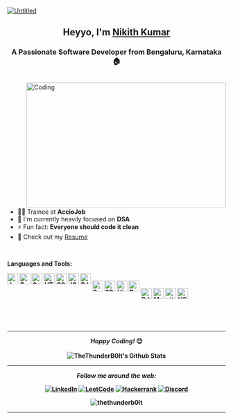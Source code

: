 [![Untitled](https://user-images.githubusercontent.com/50051805/155888255-bb4bff4a-72ad-4fef-8883-e79244cedf68.jpeg)](https://thethunderb0lt.github.io/)

<h2 align="center">Heyyo, I'm <a href="https://www.nikithkumar.ml/" target="_blank">Nikith Kumar</a></h2>

<h3 align="center">A Passionate Software Developer from Bengaluru, Karnataka 🏠</h3>
<br>
<img align="right" alt="Coding" width="460" height="290" src="https://user-images.githubusercontent.com/50051805/155887779-beb0b981-4be9-4c9a-8a74-bc243e6d1f0d.jpg">

- 👨‍💻 Trainee at **AccioJob**
- 🔭 I'm currently heavily focused on **DSA**
- ⚡ Fun fact: **Everyone should code it clean**
- 📙 Check out my <a href="https://www.nikithkumar.ml/assets/cv/Resume1.pdf">Resume</a></li>

<br />
  
<b>Languages and Tools: <b>

<a href="#" target="_blank"><img align="left" alt="Java" width="25px" src="https://user-images.githubusercontent.com/25181517/117201156-9a724800-adec-11eb-9a9d-3cd0f67da4bc.png"/></a>
<a href="#" target="_blank"><img align="left" alt="Python" width="25px" src="https://user-images.githubusercontent.com/25181517/183423507-c056a6f9-1ba8-4312-a350-19bcbc5a8697.png"/></a>
<a href="#" target="_blank"><img align="left" alt="C++" width="25px" src="https://user-images.githubusercontent.com/25181517/192106073-90fffafe-3562-4ff9-a37e-c77a2da0ff58.png"/></a>
<a href="#" target="_blank"><img align="left" alt="HTML5" width="25px" src="https://user-images.githubusercontent.com/25181517/192158954-f88b5814-d510-4564-b285-dff7d6400dad.png"/></a>
<a href="#" target="_blank"><img align="left" alt="CSS3" width="25px" src="https://user-images.githubusercontent.com/25181517/183898674-75a4a1b1-f960-4ea9-abcb-637170a00a75.png"/></a>
<a href="#" target="_blank"><img align="left" alt="JS" width="25px" src="https://user-images.githubusercontent.com/25181517/117447155-6a868a00-af3d-11eb-9cfe-245df15c9f3f.png"/></a>
<a href="#" target="_blank"><img align="left" alt="RJS" width="25px" src="https://user-images.githubusercontent.com/25181517/183897015-94a058a6-b86e-4e42-a37f-bf92061753e5.png"/></a>

<br />
<a href="#" target="_blank"><img align="left" alt="Spring" width="25px" src="https://user-images.githubusercontent.com/25181517/117201470-f6d56780-adec-11eb-8f7c-e70e376cfd07.png"/></a>
<a href="#" target="_blank"><img align="left" alt="SPBoot" width="25px" src="https://user-images.githubusercontent.com/25181517/183891303-41f257f8-6b3d-487c-aa56-c497b880d0fb.png"/></a>
<a href="#" target="_blank"><img align="left" alt="Hiber" width="25px" src="https://user-images.githubusercontent.com/25181517/117207493-49665200-adf4-11eb-808e-a9c0fcc2a0a0.png"/></a>
<a href="#" target="_blank"><img align="left" alt="RestAPI" width="25px" src="https://user-images.githubusercontent.com/25181517/192107858-fe19f043-c502-4009-8c47-476fc89718ad.png"></a>

<br />
<a href="#" target="_blank"><img align="left" alt="DJ" width="25px" src="https://github.com/marwin1991/profile-technology-icons/assets/62091613/9bf5650b-e534-4eae-8a26-8379d076f3b4"></a>
<a href="#" target="_blank"><img align="left" alt="MySQL" width="25px" src="https://user-images.githubusercontent.com/25181517/183896128-ec99105a-ec1a-4d85-b08b-1aa1620b2046.png" /></a>
<a href="#" target="_blank"> <img align="left" alt="git" width="25px" src="https://user-images.githubusercontent.com/25181517/192108372-f71d70ac-7ae6-4c0d-8395-51d8870c2ef0.png"> </a>
<a href="#" target="_blank"> <img align="left" alt="VSCode" width="25px" src="https://user-images.githubusercontent.com/25181517/192108891-d86b6220-e232-423a-bf5f-90903e6887c3.png"> </a>

<br />
<br />
<br />
<br />
<br />

---

<div align="center">
<i>Happy Coding!</i> 😊
</div>

</br>

<div align="center">
<img align="center" src="https://github-readme-stats.vercel.app/api?username=thethunderb0lt&include_all_commits=true&count_private=true&show_icons=true&line_height=20&title_color=ffffff&icon_color=009BB7&text_color=C9D1CD&bg_color=0,000405,0090AB" alt="TheThunderB0lt's Github Stats">

---

<i>Follow me around the web:</i><br>

<a href="https://www.linkedin.com/in/nikithkumar/" target="_blank"><img src="https://img.shields.io/badge/LinkedIn-%230077B5.svg?&style=flat-square&logo=linkedin&logoColor=white" alt="LinkedIn"></a>
<a href="https://leetcode.com/The_ThunderBolt/" target="_blank"><img src="https://img.shields.io/badge/-LeetCode-FFA116?style=flat-square&logo=LeetCode&logoColor=black" alt="LeetCode"></a>
<a href="https://www.hackerrank.com/the_thunderbolt?hr_r=1" target="_blank"><img src="https://img.shields.io/badge/-Hackerrank-2EC866?style=flat-square&logo=HackerRank&logoColor=white" alt="Hackerrank"></a>
<a href="https://discord.com/users/ThεThüŋdεrBöļT#0215/" target="_blank"><img src="https://img.shields.io/badge/Discord-5865F2?style=flat-square&logo=discord&logoColor=white" alt="Discord"></a>
  
    
 <p align="center"> <img src="https://komarev.com/ghpvc/?username=thethunderb0lt&label=Profile%20views&color=008EA8&style=flat" alt="thethunderb0lt" /> </p>
  
  ---
</div>
